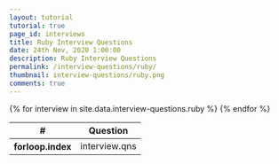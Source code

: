 ```yaml
---
layout: tutorial
tutorial: true
page_id: interviews
title: Ruby Interview Questions
date: 24th Nov, 2020 1:00:00
description: Ruby Interview Questions
permalink: /interview-questions/ruby/
thumbnail: interview-questions/ruby.png
comments: true
---
```


<table class="table table-striped table-bordered">
  <thead class="thead-dark">
    <tr>
      <th scope="col">#</th>
      <th scope="col">Question</th>
    </tr>
  </thead>
  <tbody>
    {% for interview in site.data.interview-questions.ruby %}
      <tr>
        <th scope="row">forloop.index</th>
        <td>interview.qns</td>
      </tr>
    {% endfor %}
  </tbody>
</table>
